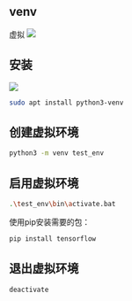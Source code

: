 ## venv
虚拟
![](images/2022-11-17-18-03-11.png)

## 安装


![](images/2022-11-17-19-14-29.png)

```sh
sudo apt install python3-venv
```

## 创建虚拟环境

```sh
python3 -m venv test_env
```

## 启用虚拟环境


```sh
.\test_env\bin\activate.bat
```

使用pip安装需要的包：
```sh
pip install tensorflow
```

## 退出虚拟环境
```sh
deactivate
```
